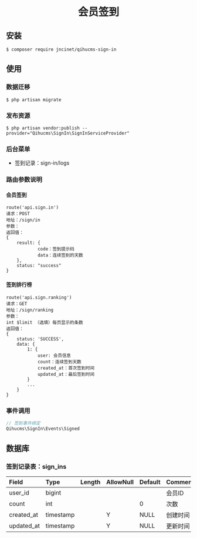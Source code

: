 <h1 align="center">会员签到</h1>

## 安装

```shell
$ composer require jncinet/qihucms-sign-in
```

## 使用
### 数据迁移
```shell
$ php artisan migrate
```

### 发布资源
```shell
$ php artisan vendor:publish --provider="Qihucms\SignIn\SignInServiceProvider"
```

### 后台菜单
+ 签到记录：sign-in/logs

### 路由参数说明

#### 会员签到

```
route('api.sign.in')
请求：POST
地址：/sign/in
参数：
返回值：
{
    result: {
            code：签到提示码
            data：连续签到的天数
    },
    status: "success"
}

```

#### 签到排行榜

```
route('api.sign.ranking')
请求：GET
地址：/sign/ranking
参数：
int $limit （选填）每页显示的条数
返回值：
{
    status: 'SUCCESS',
    data: {
        1: {
            user: 会员信息
            count：连续签到天数
            created_at：首次签到时间
            updated_at：最后签到时间
        }
        ...
    }
}
```

### 事件调用

```php
// 签到事件绑定
Qihucms\SignIn\Events\Signed
```

## 数据库
### 签到记录表：sign_ins
| Field             | Type      | Length    | AllowNull | Default   | Comment   |
| :----             | :----     | :----     | :----     | :----     | :----     |
| user_id           | bigint    |           |           |           | 会员ID     |
| count             | int       |           |           | 0         | 次数       |
| created_at        | timestamp |           | Y         | NULL      | 创建时间    |
| updated_at        | timestamp |           | Y         | NULL      | 更新时间    |
